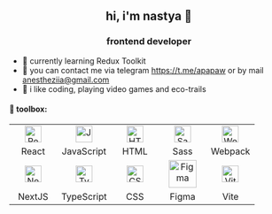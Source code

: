 <h2 align="center">hi, i'm nastya 👾</h1>
<h3 align="center">frontend developer</h3>

- 🦖 currently learning Redux Toolkit
- 🦦 you can contact me via telegram https://t.me/apapaw or by mail anestheziia@gmail.com
- 🐝 i like coding, playing video games and eco-trails

#### 🧰 toolbox:
<table>
<tbody>
  <tr>
    <td align="center" width="70">
      <img src="https://raw.githubusercontent.com/danielcranney/readme-generator/main/public/icons/skills/react-colored.svg" alt="React" height="30" />
    </td>
    <td align="center" width="70">
      <img src="https://profilinator.rishav.dev/skills-assets/javascript-original.svg" alt="JavaScript" height="30" />
    </td>
    <td align="center" width="70">
      <img src="https://raw.githubusercontent.com/danielcranney/readme-generator/main/public/icons/skills/html5-colored.svg" alt="HTML5" height="30" />
    </td>
    <td align="center" width="70">
      <img src="https://profilinator.rishav.dev/skills-assets/sass-original.svg" alt="Sass" height="30" />
    </td>
    <td align="center" width="70">
      <img src="https://raw.githubusercontent.com/danielcranney/readme-generator/main/public/icons/skills/webpack-colored.svg" alt="Webpack" height="30" />
    </td>
    <!--     <td align="center" width="90">
      <img src="https://raw.githubusercontent.com/devicons/devicon/master/icons/redux/redux-original.svg" alt="Redux" height="50" />
    </td> -->
  </tr>
  <tr>
    <td align="center" width="70">React</td>
    <td align="center" width="70">JavaScript</td>
    <td align="center" width="70">HTML</td>
    <td align="center" width="70">Sass</td>
    <td align="center" width="70">Webpack</td>
    <!--     <td align="center" width="90">Redux</td> -->
  </tr>
  <tr>
    <td align="center" width="70">
      <img src="https://profilinator.rishav.dev/skills-assets/nextjs.png" alt="NextJS" height="30" />
    </td>
    <td align="center" width="70">
     <img src="https://profilinator.rishav.dev/skills-assets/typescript-original.svg" alt="TypeScript" height="30" />
    </td>
    <td align="center" width="70">
      <img src="https://raw.githubusercontent.com/danielcranney/readme-generator/main/public/icons/skills/css3-colored.svg" alt="CSS3" height="30" />
    </td>
    <td align="center" width="70">
      <img src="https://profilinator.rishav.dev/skills-assets/figma-icon.svg" alt="Figma" height="50" />
    </td>
    <td align="center" width="70">
      <img src="https://raw.githubusercontent.com/danielcranney/readme-generator/main/public/icons/skills/vite-colored.svg" alt="Vite" height="30" />
    </td>
  </tr>
  <tr>
    <td align="center" width="70">NextJS</td>
    <td align="center" width="70">TypeScript</td>
    <td align="center" width="70">CSS</td>
    <td align="center" width="70">Figma</td>
    <td align="center" width="70">Vite</td>
  </tr>
</tbody>
</table>

<!--
**ananastasiap/ananastasiap** is a ✨ _special_ ✨ repository because its `README.md` (this file) appears on your GitHub profile.

Here are some ideas to get you started:

- 🔭 I’m currently working on ...
- 🌱 I’m currently learning ...
- 👯 I’m looking to collaborate on ...
- 🤔 I’m looking for help with ...
- 💬 Ask me about ...
- 📫 How to reach me: ...
- 😄 Pronouns: ...
- ⚡ Fun fact: ...
-->

